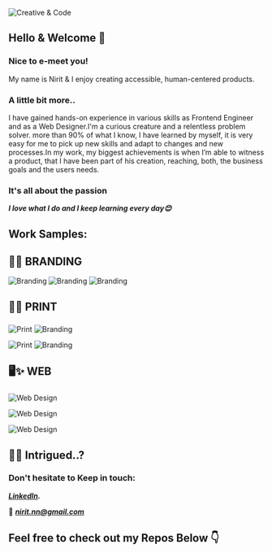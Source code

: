 ![Creative & Code](https://i.ibb.co/mvbMHt2/main.jpg)


## Hello & Welcome 👋

### Nice to e-meet you! 

My name is Nirit & I enjoy creating accessible, human-centered products.

### A little bit more..

I have gained hands-on experience in various skills as Frontend Engineer and as a Web Designer.I'm a curious creature and a relentless problem solver. more than 90% of what I know, I have learned by myself, it is very easy for me to pick up new skills and adapt to changes and new processes.In my work, my biggest achievements is when I’m able to witness a product, that I have been part of his creation, reaching, both, the business goals and the users needs.

### It's all about the passion

***I love what I do and I keep learning every day😊***

###

## Work Samples:

###
## 🌟✨ BRANDING

![Branding](https://i.ibb.co/ZSt9q4b/3.jpg)
![Branding](https://i.ibb.co/NrbjBQt/6.jpg)
![Branding](https://i.ibb.co/mb3GF2q/4.jpg)

###
###
## 📃✨ PRINT
###
![Print](https://i.ibb.co/J76GwzK/3.jpg)   ![Branding](https://i.ibb.co/0JXd1SN/5.jpg)

![Print](https://i.ibb.co/JnHNQnm/2.jpg)   ![Branding](https://i.ibb.co/jTDzJzf/4.jpg)

###
###
## 🖥✨ WEB
###
![Web Design](https://i.ibb.co/VjHG8Y4/3.jpg)

![Web Design](https://i.ibb.co/f0g6b4J/7.jpg)

![Web Design](https://i.ibb.co/ctwXtKt/4.jpg)

###
###
## 👀✨ Intrigued..?
###

### Don't hesitate to Keep in touch:
***[LinkedIn](https://www.linkedin.com/in/niritn/).***

📧
***nirit.nn@gmail.com***


## Feel free to check out my Repos Below 👇


